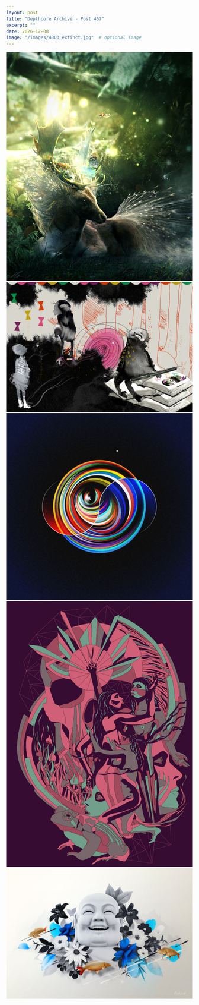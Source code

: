 ```yaml
---
layout: post
title: "Depthcore Archive - Post 457"
excerpt: ""
date: 2026-12-08
image: "/images/4803_extinct.jpg"  # optional image
---
```


<img src="/images/4803_extinct.jpg">
<img src="/images/4804_remember_me.jpg" alt="4804_remember_me.jpg"/>
<img src="/images/4805_clock_wise.jpg" alt="4805_clock_wise.jpg"/>
<img src="/images/4806_moirae.jpg" alt="4806_moirae.jpg"/>
<img src="/images/4808_ainsi-venu.jpg" alt="4808_ainsi-venu.jpg"/>
